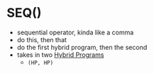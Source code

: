 SEQ()
=====
- sequential operator, kinda like a comma
- do this, then that
- do the first hybrid program, then the second
- takes in two [Hybrid Programs](../pages/HybridPrograms.md)
	- `(HP, HP)`
